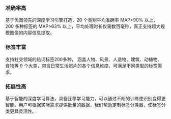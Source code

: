 ### 准确率高
基于优图领先的深度学习引擎打造，20 个类别平均准确率 MAP>90% 以上，200 多种标签的 MAP>63% 以上，平均处理时长仅需数百毫秒，真正支持超大规模图像的内容信息提取。

### 标签丰富
支持社交领域的热词标签200多种， 涵盖人物、风景、人造物、建筑、动植物、食物等 9 个大类，包含日常生活照片的各个信息维度，可满足不同类型的标签需求。

### 拓展性高
基于智能的深度学习算法，具备迁移学习能力，可以通过不断的训练使识别变得更智能。用户可根据实际需求提供批量的数据，我们帮助定制标签分类器，使标签分类更具灵活性。 

